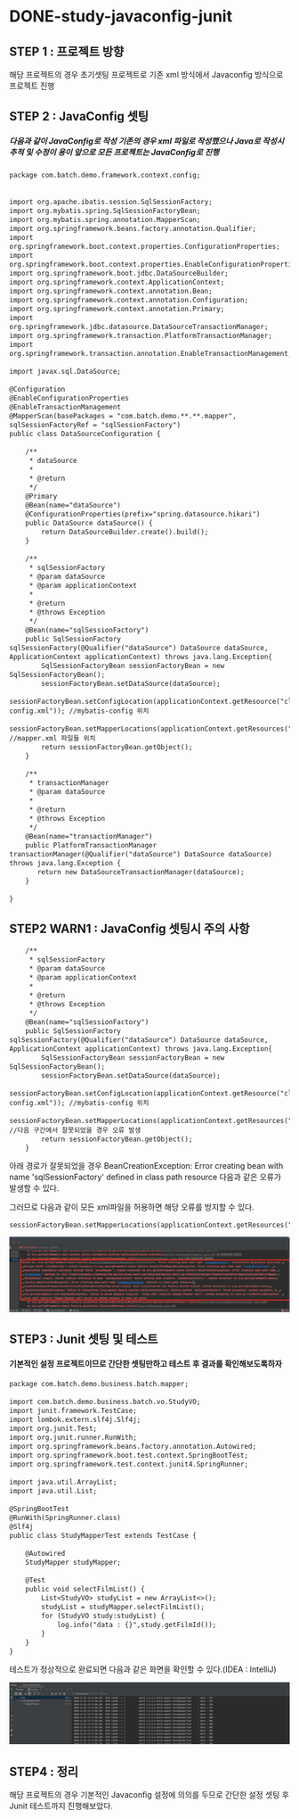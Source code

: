 # DONE-study-javaconfig-junit
## STEP 1 : 프로젝트 방향

해당 프로젝트의 경우 초기셋팅 프로젝트로 기존 xml 방식에서 Javaconfig 방식으로 프로젝트 진행



## STEP 2 : JavaConfig 셋팅

##### 다음과 같이 JavaConfig로 작성 기존의 경우 xml 파일로 작성했으나 Java로 작성시 추적 및 수정이 용이 앞으로 모든 프로젝트는 JavaConfig로 진행

```
package com.batch.demo.framework.context.config;


import org.apache.ibatis.session.SqlSessionFactory;
import org.mybatis.spring.SqlSessionFactoryBean;
import org.mybatis.spring.annotation.MapperScan;
import org.springframework.beans.factory.annotation.Qualifier;
import org.springframework.boot.context.properties.ConfigurationProperties;
import org.springframework.boot.context.properties.EnableConfigurationProperties;
import org.springframework.boot.jdbc.DataSourceBuilder;
import org.springframework.context.ApplicationContext;
import org.springframework.context.annotation.Bean;
import org.springframework.context.annotation.Configuration;
import org.springframework.context.annotation.Primary;
import org.springframework.jdbc.datasource.DataSourceTransactionManager;
import org.springframework.transaction.PlatformTransactionManager;
import org.springframework.transaction.annotation.EnableTransactionManagement;

import javax.sql.DataSource;

@Configuration
@EnableConfigurationProperties
@EnableTransactionManagement
@MapperScan(basePackages = "com.batch.demo.**.**.mapper", sqlSessionFactoryRef = "sqlSessionFactory")
public class DataSourceConfiguration {

    /**
     * dataSource
     *
     * @return
     */
    @Primary
    @Bean(name="dataSource")
    @ConfigurationProperties(prefix="spring.datasource.hikari")
    public DataSource dataSource() {
        return DataSourceBuilder.create().build();
    }

    /**
     * sqlSessionFactory
     * @param dataSource
     * @param applicationContext
     *
     * @return
     * @throws Exception
     */
    @Bean(name="sqlSessionFactory")
    public SqlSessionFactory sqlSessionFactory(@Qualifier("dataSource") DataSource dataSource, ApplicationContext applicationContext) throws java.lang.Exception{
        SqlSessionFactoryBean sessionFactoryBean = new SqlSessionFactoryBean();
        sessionFactoryBean.setDataSource(dataSource);
        sessionFactoryBean.setConfigLocation(applicationContext.getResource("classpath:mybatis-config.xml")); //mybatis-config 위치
        sessionFactoryBean.setMapperLocations(applicationContext.getResources("classpath:/mapper/*.xml")); //mapper.xml 파일들 위치
        return sessionFactoryBean.getObject();
    }

    /**
     * transactionManager
     * @param dataSource
     *
     * @return
     * @throws Exception
     */
    @Bean(name="transactionManager")
    public PlatformTransactionManager transactionManager(@Qualifier("dataSource") DataSource dataSource) throws java.lang.Exception {
       return new DataSourceTransactionManager(dataSource);
    }

}

```



## STEP2 WARN1 : JavaConfig 셋팅시 주의 사항

```
    /**
     * sqlSessionFactory
     * @param dataSource
     * @param applicationContext
     *
     * @return
     * @throws Exception
     */
    @Bean(name="sqlSessionFactory")
    public SqlSessionFactory sqlSessionFactory(@Qualifier("dataSource") DataSource dataSource, ApplicationContext applicationContext) throws java.lang.Exception{
        SqlSessionFactoryBean sessionFactoryBean = new SqlSessionFactoryBean();
        sessionFactoryBean.setDataSource(dataSource);
        sessionFactoryBean.setConfigLocation(applicationContext.getResource("classpath:mybatis-config.xml")); //mybatis-config 위치
        sessionFactoryBean.setMapperLocations(applicationContext.getResources("classpath:/mapper/TT.xml")); //다음 구간에서 잘못되었을 경우 오류 발생
        return sessionFactoryBean.getObject();
    }
```

아래 경로가 잘못되었을 경우 BeanCreationException: Error creating bean with name 'sqlSessionFactory' defined in class path resource 다음과 같은 오류가 발생할 수 있다.

그러므로 다음과 같이 모든 xml파일을 허용하면 해당 오류를 방지할 수 있다.

```
sessionFactoryBean.setMapperLocations(applicationContext.getResources("classpath:/mapper/*.xml"));
```

<img src='./img/스크린샷 2020-11-25 오후 5.09.19.png'/>



## STEP3 : Junit 셋팅 및 테스트

#### 기본적인 설정 프로젝트이므로 간단한 셋팅만하고 테스트 후 결과를 확인해보도록하자

```
package com.batch.demo.business.batch.mapper;

import com.batch.demo.business.batch.vo.StudyVO;
import junit.framework.TestCase;
import lombok.extern.slf4j.Slf4j;
import org.junit.Test;
import org.junit.runner.RunWith;
import org.springframework.beans.factory.annotation.Autowired;
import org.springframework.boot.test.context.SpringBootTest;
import org.springframework.test.context.junit4.SpringRunner;

import java.util.ArrayList;
import java.util.List;

@SpringBootTest
@RunWith(SpringRunner.class)
@Slf4j
public class StudyMapperTest extends TestCase {

    @Autowired
    StudyMapper studyMapper;

    @Test
    public void selectFilmList() {
        List<StudyVO> studyList = new ArrayList<>();
        studyList = studyMapper.selectFilmList();
        for (StudyVO study:studyList) {
            log.info("data : {}",study.getFilmId());
        }
    }
}
```

테스트가 정상적으로 완료되면 다음과 같은 화면을 확인할 수 있다.(IDEA : IntelliJ)

<img src='./img/스크린샷 2020-11-25 오후 5.17.37.png'>



## STEP4 : 정리

해당 프로젝트의 경우 기본적인 Javaconfig 설정에 의의를 두므로 간단한 설정 셋팅 후 Junit 테스트까지 진행해보았다.